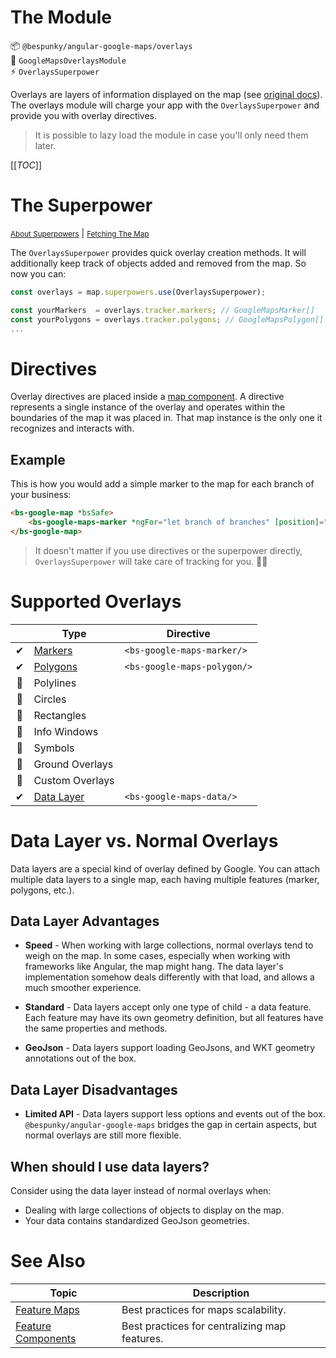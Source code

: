 # The Module
📦 `@bespunky/angular-google-maps/overlays`  
🧩 `GoogleMapsOverlaysModule`  
⚡ `OverlaysSuperpower`

Overlays are layers of information displayed on the map (see [original docs](https://developers.google.com/maps/documentation/javascript/overlays)).
The overlays module will charge your app with the `OverlaysSuperpower` and provide you with overlay directives.

> It is possible to lazy load the module in case you'll only need them later.

[[_TOC_]]

# The Superpower
<small>[About Superpowers](/The-Map/Superpowers)</small> | <small>[Fetching The Map](/Programmatic-Control)</small>

The `OverlaysSuperpower` provides quick overlay creation methods. It will additionally keep track of objects added and removed from the map. So now you can:
```typescript
const overlays = map.superpowers.use(OverlaysSuperpower);

const yourMarkers  = overlays.tracker.markers; // GoogleMapsMarker[]
const yourPolygons = overlays.tracker.polygons; // GoogleMapsPolygon[]
...
```

# Directives
Overlay directives are placed inside a [map component](/The-Map). A directive represents a single instance of the overlay and operates within the boundaries of the map it was placed in. That map instance is the only one it recognizes and interacts with.

## Example
This is how you would add a simple marker to the map for each branch of your business:
```html
<bs-google-map *bsSafe>
    <bs-google-maps-marker *ngFor="let branch of branches" [position]="branch.location"></bs-google-maps-marker>
</bs-google-map>
```

> It doesn't matter if you use directives or the superpower directly, `OverlaysSuperpower` will take care of tracking for you. 🏋️‍♂️

# Supported Overlays
|     | Type                                          | Directive                   |
|:---:|-----------------------------------------------|-----------------------------|
| ✔  | [Markers](/Overlays-Superpower/Markers)       | `<bs-google-maps-marker/>`  |
| ✔  | [Polygons](/Overlays-Superpower/Polygons)     | `<bs-google-maps-polygon/>` |
| 🚧 | Polylines                                     |                             |
| 🚧 | Circles                                       |                             |
| 🚧 | Rectangles                                    |                             |
| 🚧 | Info Windows                                  |                             |
| 🚧 | Symbols                                       |                             |
| 🚧 | Ground Overlays                               |                             |
| 🚧 | Custom Overlays                               |                             |
| ✔  | [Data Layer](/Overlays-Superpower/Data-Layer) | `<bs-google-maps-data/>`    |

# Data Layer vs. Normal Overlays
Data layers are a special kind of overlay defined by Google. You can attach multiple data layers to a single map, each having multiple features (marker, polygons, etc.).

## Data Layer Advantages
* **Speed** - When working with large collections, normal overlays tend to weigh on the map. In some cases, especially when working with frameworks like Angular, the map might hang. The data layer's implementation somehow deals differently with that load, and allows a much smoother experience.

* **Standard** - Data layers accept only one type of child - a data feature. Each feature may have its own geometry definition, but all features have the same properties and methods.

* **GeoJson** - Data layers support loading GeoJsons, and WKT geometry annotations out of the box.

## Data Layer Disadvantages
* **Limited API** - Data layers support less options and events out of the box. `@bespunky/angular-google-maps` bridges the gap in certain aspects, but normal overlays are still more flexible.

## When should I use data layers?
Consider using the data layer instead of normal overlays when:
* Dealing with large collections of objects to display on the map.
* Your data contains standardized GeoJson geometries.

# See Also
| Topic                                                    | Description                                   |
|----------------------------------------------------------|-----------------------------------------------|
| [Feature Maps](/Best-Practices/Feature-Maps)             | Best practices for maps scalability.          |
| [Feature Components](/Best-Practices/Feature-Components) | Best practices for centralizing map features. |